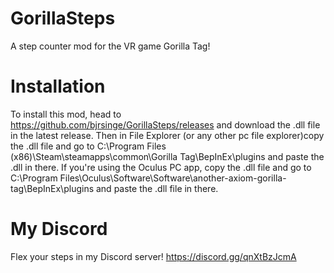 # GorillaSteps
A step counter mod for the VR game Gorilla Tag!

# Installation 
To install this mod, head to https://github.com/bjrsinge/GorillaSteps/releases and download the .dll file
in the latest release. Then in File Explorer (or any other pc file explorer)copy the .dll file and go to
C:\Program Files (x86)\Steam\steamapps\common\Gorilla Tag\BepInEx\plugins and paste the .dll in there. If
you're using the Oculus PC app, copy the .dll file and go to C:\Program Files\Oculus\Software\Software\another-axiom-gorilla-tag\BepInEx\plugins
and paste the .dll file in there.

# My Discord
Flex your steps in my Discord server! https://discord.gg/qnXtBzJcmA
